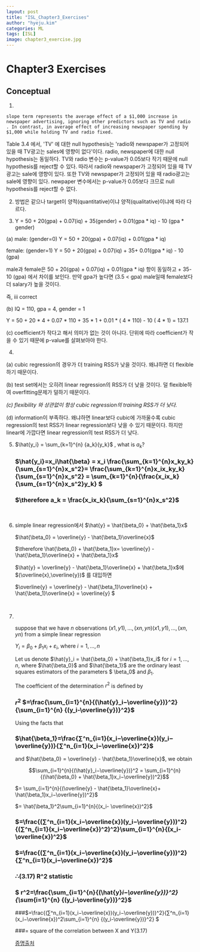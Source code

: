 ```yaml
---
layout: post
title: "ISL_Chapter3_Exercises"
author: "hyeju.kim"
categories: ML
tags: [ISL]
image: chapter3_exercise.jpg
---
```


# Chapter3 Exercises

## Conceptual

1. ​

```This difference stems from the fact that in the simple regression case, the
slope term represents the average effect of a $1,000 increase in newspaper advertising, ignoring other predictors such as TV and radio . In contrast, in average effect of increasing newspaper spending by $1,000 while holding TV and radio fixed.
```

 Table 3.4 에서, 'TV' 에 대한 null hypothesis는 'radio와 newspaper가 고정되어 있을 때 TV광고는 sales에 영향이 없다'이다. radio, newspaper에 대한 null hypothesis는 동일하다. TV와 radio 변수는 p-value가 0.05보다 작기 때문에 null hypothesis를 reject할 수 있다. 따라서 radio와 newspaper가 고정되어 있을 때 TV광고는 sale에 영향이 있다. 또한 TV와 newspaper가 고정되어 있을 때 radio광고는 sale에 영향이 있다. newpaper 변수에서는 p-value가 0.05보다 크므로 null hypothesis를 reject할 수 없다.



2. 방법은 같으나 target이 양적(quantitative)이냐 양적(qualitative)이냐에 따라 다르다.



3. Y = 50 + 20(gpa) + 0.07(iq) + 35(gender) + 0.01(gpa * iq) - 10 (gpa * gender)

(a) male: (gender=0)  Y = 50 + 20(gpa) + 0.07(iq) + 0.01(gpa * iq) 

female: (gender=1)  Y = 50 + 20(gpa) + 0.07(iq) + 35+ 0.01(gpa * iq) - 10 (gpa)

male과 female은  50 + 20(gpa) + 0.07(iq) + 0.01(gpa * iq)  항이 동일하고 + 35- 10 (gpa) 에서 차이를 보인다. 만약 gpa가 높다면 (3.5 < gpa) male일때 female보다 더 salary가 높을 것이다.

즉, iii correct

(b) IQ = 110, gpa = 4, gender = 1

Y = 50 + 20 * 4 + 0.07 * 110 + 35 * 1 + 0.01 * ( 4 * 110) - 10 ( 4 * 1) = 137.1

(c) coefficient가 작다고 해서 의미가 없는 것이 아니다. 단위에 따라 coefficient가 작을 수 있기 때문에 p-value를 살펴보아야 한다. 



4. ​

(a) cubic regression의 경우가 더 training RSS가 낮을 것이다. 왜냐하면 더 flexible하기 때문이다. 

(b) test set에서는 오히려 linear regression의 RSS가 더 낮을 것이다. 덜 flexible하여 overfitting문제가 덜하기 때문이다.

*(c) flexibility 와 상관없이 항상 cubic regression의 training RSS가 더 낮다.*

(d)  information이 부족하다. 왜냐하면 linear보다 cubic에 가까울수록 cubic regression의 test RSS가 linear regression보다 낮을 수 있기 때문이다. 하지만 linear에 가깝다면 linear regression의 test RSS가 더 낮다. 




5. $\hat{y_i} = \sum_{k=1}^{n} {a_k}{y_k}$ , what is $a_k$?

   ### $\hat{y_i}=x_i\hat{\beta} = x_i \frac{\sum_{k=1}^{n}x_ky_k}{\sum_{s=1}^{n}x_s^2}=  \frac{\sum_{k=1}^{n}x_ix_ky_k}{\sum_{s=1}^{n}x_s^2} = \sum_{k=1}^{n}{\frac{x_ix_k}{\sum_{s=1}^{n}x_s^2}y_k} $

   ### $\therefore a_k = \frac{x_ix_k}{\sum_{s=1}^{n}x_s^2}$

   ​

6. simple linear regression에서 $\hat{y} = \hat{\beta_0} + \hat{\beta_1}x$

   $\hat{\beta_0} = \overline{y} - \hat{\beta_1}\overline{x}$

   $\therefore \hat{\beta_0} + \hat{\beta_1}x=   \overline{y} - \hat{\beta_1}\overline{x} + \hat{\beta_1}x$

   $\hat{y} =  \overline{y} - \hat{\beta_1}\overline{x} + \hat{\beta_1}x$에 $(\overline{x},\overline{y})$ 를 대입하면

   $\overline{y} = \overline{y} - \hat{\beta_1}\overline{x} + \hat{\beta_1}\overline{x} = \overline{y}  $

   ​

7. ​

   suppose that we have $n$ observations $(x1,y1),…,(xn,yn)(x1,y1),…,(xn,yn)$ from a simple linear regression

   $Y_i=\beta_0+\beta_1x_i+ε_i,$ where $i=1,…,n$

   Let us denote $\hat{y}_i = \hat{\beta_0} + \hat{\beta_1}x_i$ for $i=1,…,n$, where  $\hat{\beta_0}$  and $\hat{\beta_1}$ are the ordinary least squares estimators of the parameters $ \beta_0$ and $\beta_1$.

   The coefficient of the determination $r^2$ is defined by

   ### $r^2$ $=\frac{\sum_{i=1}^{n}{(\hat{y}_i−\overline{y})}^2}{\sum_{i=1}^{n} {(y_i-\overline{y})}^2}$

   Using the facts that

   ### $\hat{\beta_1}=\frac{∑^n_{i=1}(x_i−\overline{x})(y_i−\overline{y})}{∑^n_{i=1}(x_i−\overline{x})^2}$

   and $\hat{\beta_0} = \overline{y} - \hat{\beta_1}\overline{x}$, we obtain

   $$\sum_{i=1}^{n}{(\hat{y}_i−\overline{y})}^2 = \sum_{i=1}^{n}{(\hat{\beta_0} + \hat{\beta_1}x_i−\overline{y})^2}$$

   $= \sum_{i=1}^{n}{(\overline{y} - \hat{\beta_1}\overline{x}+ \hat{\beta_1}x_i−\overline{y})^2}$

   $= \hat{\beta_1}^2\sum_{i=1}^{n}{(x_i- \overline{x})^2}$

   ### $=\frac{(∑^n_{i=1}(x_i−\overline{x})(y_i−\overline{y}))^2}{(∑^n_{i=1}(x_i−\overline{x})^2)^2}\sum_{i=1}^{n}{(x_i- \overline{x})^2}$

   ### $=\frac{(∑^n_{i=1}(x_i−\overline{x})(y_i−\overline{y}))^2}{∑^n_{i=1}(x_i−\overline{x})^2}$

   ### $\therefore$(3.17) R^2 statistic

   ###  $ r^2=\frac{\sum_{i=1}^{n}{(\hat{y}_i−\overline{y})}^2}{\sum_{i=1}^{n} {(y_i-\overline{y})}^2}$

   ###$=\frac{(∑^n_{i=1}(x_i−\overline{x})(y_i−\overline{y}))^2}{∑^n_{i=1}(x_i−\overline{x})^2\sum_{i=1}^{n} {(y_i-\overline{y})}^2} $

   ###= square of the correlation between X and Y(3.17)

   [증명출처](https://math.stackexchange.com/questions/129909/correlation-coefficient-and-determination-coefficient)

   ​

   ​

   ​

   ​